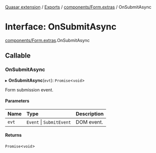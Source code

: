 [Quasar extension](../index.md) / [Exports](../modules.md) / [components/Form.extras](../modules/components_Form_extras.md) / OnSubmitAsync

# Interface: OnSubmitAsync

[components/Form.extras](../modules/components_Form_extras.md).OnSubmitAsync

## Callable

### OnSubmitAsync

▸ **OnSubmitAsync**(`evt`): `Promise`<`void`\>

Form submission event.

#### Parameters

| Name | Type | Description |
| :------ | :------ | :------ |
| `evt` | `Event` \| `SubmitEvent` | DOM event. |

#### Returns

`Promise`<`void`\>

